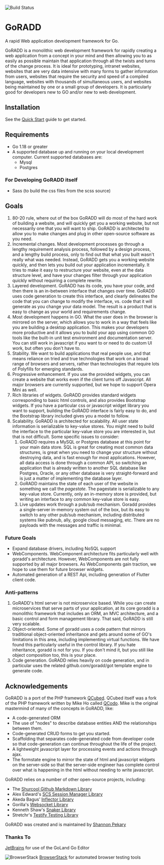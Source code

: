 ![Build Status](https://img.shields.io/github/workflow/status/goradd/goradd/Go)
# GoRADD
A rapid Web application development framework for Go.

GoRADD is a monolithic web development framework for rapidly creating a web application from a concept
in your mind and then allowing you to as easily as possible maintain that application through
all the twists and turns of the change process. It is ideal for prototyping, intranet websites,
websites that are very data intensive with many forms to gather information from users,
websites that require the security and speed of a compiled language, websites with thousands of
simultaneous users, and websites being maintained by one or a small group of developers. It is
particularly good for developers new to GO and/or new to web development.

## Installation
See the [Quick Start](doc/quickstart.md) guide to get started.

## Requirements
- Go 1.18 or greater
- A supported database up and running on your local development computer. 
Current supported databases are:
    - Mysql
    - Postgres

### For Developing GoRADD itself
- Sass (to build the css files from the scss source)

## Goals
1) 80-20 rule, where out of the box GoRADD will do most of the hard work of building a website, and
will quickly get you a working website, but not necessarily one that you will want to ship.
GoRADD is architected to allow you to make changes and plug in other open-source 
software as you need.
1) Incremental changes. Most development processes go through a lengthy requirement analysis process,
followed by a design process, and a lengthy build process, only to find out that what you built wasn't 
really what was needed. Instead, GoRADD gets you a working website quickly, and then lets you build out
your application incrementally. It
tries to make it easy to restructure your website, even
at the data structure level, and have your changes filter through your application quickly without
requiring a complete rewrite. 
1) Layered development. GoRADD has its code, you have your code, and then there is an in-between
interface that changes over time. GoRADD uses code generation to create this interface, and clearly
delineates the code that you can change to modify the interface, vs. code that it will generate as you
change your data model. The result is a product that is easy to change as your world and
requirements change.
1) Most development happens in GO. What the user does in the browser is mirrored on the
server, which allows you to work in a way that feels like you are building a desktop application. This
makes your developers more productive and it allows you to build your app using common GO tools like
the built-in unit test environment and documentation server. You can still work in javascript if you
want to or need to do custom UI work, but often you don't have to.
1) Stability. We want to build applications that real people use, and that means reliance on tried
and true technologies that work on a broad range of browsers and servers, rather than technologies
that require lots of Polyfills for emerging standards.
1) Progressive enhancement. If you use the provided widgets, you can create a website
that works even if the client turns off Javascript. All major browsers are currently supported,
but we hope to support Opera Mini as well.
1) Rich libraries of widgets. GoRADD provides standard widgets corresponding to 
basic html controls, and also provides Bootstrap widgets. If you have a particular
css or javascript widget library you want to support, building the GoRADD
interface is fairly easy to do, and the Bootstrap library included gives you a 
model to follow.
1) Scalability. GoRADD is architected for scalability. All user state information is serializable
to key-value stores. You might need to build the interface to the particular key-value store you
are interested in, but that is not difficult. Some specific issues to consider:
    1. GoRADD requires a MySQL or Postgres database at this point for your main data store. 
        SQL is great for creating most common data
           structures, is great when you need to change your structure without destroying data, and
           is fast enough for most applications. However, all data access is done through a common API,
           so switching an application that is already written to another SQL database like Postgres, Oracle, or any
            other database is very straight-forward
           and is just a matter of implementing the database layer.
    2. GoRADD maintains the state of each user of the website in something we call the *pagestate*.
       The pagestate is serializable to any key-value store. Currently, only an in-memory store is
       provided, but writing an interface to any common key-value store is easy.
    3. Live updates work through a pub/sub mechanism. Goradd provides a single-server in-memory 
       system out of the box, but its easy to switch to any other pub/sub mechanism, including 
       distributed systems like pubnub, ally, google cloud messaging, etc. There are no payloads
       with the messages and traffic is minimal.

### Future Goals
* Expand database drivers, including NoSQL support
* WebComponents. WebComponent architecture fits particularly well with goradd's architecture. However,
WebComponents are not fully supported by all major browsers. As WebComponents gain traction, we hope
to use them for future browser widgets.
* Automated generation of a REST Api, including generation of Flutter client code.

### Anti-patterns
1) GoRADD's html server is not microservice based. 
While you can create microservices that serve parts of your application, at its
core goradd is a monolithic framework that includes an ORM, an MVC architecture, and a basic control
and form management library. That said, GoRADD is still very scalable.
2) Object-oriented. Some of goradd uses a code pattern that mirrors traditional object-oriented
inheritance and gets around some of GO's limitations in this area, including implementing 
virtual functions. We have found this particularly useful in the control library.
If you hate inheritance, goradd is not for you. If you don't mind it, but you still
like object composition too, this is your place.
3) Code generation. GoRADD relies heavily on code generation, and in particular uses the
related github.com/goradd/got template engine to generate code.

## Acknowledgements
GoRADD is a port of the PHP framework [QCubed](https://github.com/qcubed/qcubed). QCubed itself was a 
fork of the PHP framework written by Mike Ho called [QCodo](https://github.com/qcodo/qcodo).
Mike is the original mastermind of many of the concepts in GoRADD, like:
- A code-generated ORM
- The use of "nodes" to describe database entities AND the relationships between them.
- Code-generated CRUD forms to get you started.
- Scaffolding that separates code-generated code from developer code so that code-generation
can continue throughout the life of the project.
- A lightweight javascript layer for processing events and actions through ajax.
- The formstate engine to mirror the state of html and javascript widgets on the server-side
so that the server-side engineer has complete control over what is happening in the html without
needing to write javascript.

GoRADD relies on a number of other open-source projects, including:
- The [Shurcool Github Markdown Library](https://github.com/shurcooL/github_flavored_markdown)
- Alex Edward's [SCS Session Manager Library](https://github.com/alexedwards/scs)
- Akeda Bagus' [Inflector Library](https://github.com/gedex/inflector)
- Gorilla's [Websocket Library](https://github.com/gorilla/websocket)
- Kenneth Shaw's [Snaker Library](https://github.com/kenshaw/snaker)
- Stretchr's [Testify Testing Library](https://github.com/stretchr/testify)

GoRADD was created and is maintained by [Shannon Pekary](https://github.com/spekary)

### Thanks To
[JetBrains](https://www.jetbrains.com/go) for use of the GoLand Go Editor

![BrowserStack](https://d3but80xmlhqzj.cloudfront.net/production/images/static/header/bstack-logo.svg) 
[BrowserStack](http://browserstack.com) for automated browser testing tools
